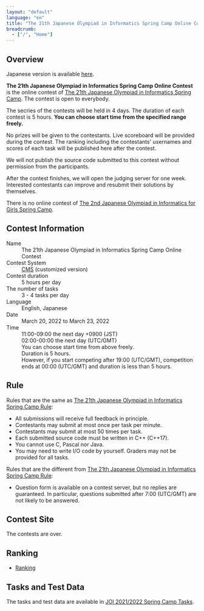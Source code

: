 ```yaml
---
layout: "default"
language: "en"
title: "The 21th Japanese Olympiad in Informatics Spring Camp Online Contest"
breadcrumb:
  - ["/", "Home"]
---
```


## Overview

Japanese version is available [here](./index.html).

**The 21th Japanese Olympiad in Informatics Spring Camp Online Contest** is the online contest of [The 21th Japanese Olympiad in Informatics Spring Camp](https://www.ioi-jp.org/camp/2022/2022-sp_camp-rules.html).
The contest is open to everybody.

The secries of the contests will be held in 4 days. The duration of each contest is 5 hours. **You can choose start time from the specified range freely.**

No prizes will be given to the contestants. Live scoreboard will be provided during the contest. The ranking including the contestants' usernames and scores of each task will be published here after the contest.

We will not publish the source code submitted to this contest without permission from the participants.

After the contest finishes, we will open the judging server for one week. Interested contestants can improve and resubmit their solutions by themselves.

There is no online contest of [The 2nd Japanese Olympiad in Informatics for Girls Spring Camp](https://www.ioi-jp.org/joig-camp/2022/2022-joig-sp_camp-rules.html).

## Contest Information

<dl>
  <dt>Name</dt>
    <dd>The 21th Japanese Olympiad in Informatics Spring Camp Online Contest</dd>

  <dt>Contest System</dt>
  <dd>
  <a href="https://github.com/cms-dev/cms/">CMS</a> (customized version)
  </dd>

  <dt>Contest duration</dt>
  <dd>5 hours per day</dd>

  <dt>The number of tasks</dt>
  <dd>3 - 4 tasks per day</dd>

  <dt>Language</dt>
  <dd>English, Japanese</dd>

  <dt>Date</dt>
  <dd>March 20, 2022 to March 23, 2022</dd>

  <dt>Time</dt>
  <dd>11:00-09:00 the next day +0900 (JST)</dd>
  <dd>02:00-00:00 the next day (UTC/GMT)</dd>
  <dd>You can choose start time from above freely.</dd>
  <dd>Duration is 5 hours.</dd>
  <dd>However, if you start competing after 19:00 (UTC/GMT), competition ends at 00:00 (UTC/GMT) and duration is less than 5 hours.</dd>
</dl>

## Rule

Rules that are the same as [The 21th Japanese Olympiad in Informatics Spring Camp Rule](https://www.ioi-jp.org/camp/2022/2022-sp_camp-rules.html):

- All submissions will receive full feedback in principle.
- Contestants may submit at most once per task per minute.
- Contestants may submit at most 50 times per task.
- Each submitted source code must be written in C++ (C++17).
- You cannot use C, Pascal nor Java.
- You may need to write I/O code by yourself. Graders may not be provided for all tasks.

Rules that are the different from [The 21th Japanese Olympiad in Informatics Spring Camp Rule](https://www.ioi-jp.org/camp/2022/2022-sp_camp-rules.html):

- Question form is available on a contest server, but no replies are guaranteed. In particular, questions submitted after 7:00 (UTC/GMT) are not likely to be answered.

## Contest Site

The contests are over.

## Ranking

- [Ranking](ranking.html)

## Tasks and Test Data

The tasks and test data are available in [JOI 2021/2022 Spring Camp Tasks](https://www.ioi-jp.org/camp/2022/2022-sp-tasks/index.html).
